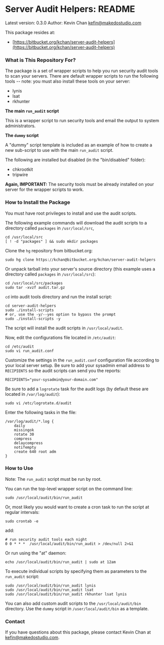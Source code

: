 # Server Audit Helpers: README

Latest version: 0.3.0
Author: Kevin Chan <kefin@makedostudio.com>

This package resides at:

* [https://bitbucket.org/kchan/server-audit-helpers](https://bitbucket.org/kchan/server-audit-helpers)

### What is This Repository For?

The package is a set of wrapper scripts to help you run security audit tools to scan your servers. There are default wrapper scripts to run the following tools -- note: you must also install these tools on your server:

* lynis
* lsat
* rkhunter

**The main `run_audit` script**

This is a wrapper script to run security tools and email the output to system administrators.

**The `dummy` script**

A "dummy" script template is included as an example of how to create a new sub-script to use with the main `run_audit` script.

The following are installed but disabled (in the "bin/disabled" folder):

* chkrootkit
* tripwire

**Again, IMPORTANT:** The security tools must be already installed on your server for the wrapper scripts to work.

### How to Install the Package

You must have root privileges to install and use the audit scripts.

The following example commands will download the audit scripts to a directory called `packages` in `/usr/local/src`,

    cd /usr/local/src
    [ ! -d "packages" ] && sudo mkdir packages

Clone the `hg` repository from bitbucket.org:

    sudo hg clone https://kchan@bitbucket.org/kchan/server-audit-helpers

Or unpack tarball into your server's source directory (this example uses a directory called `packages` in `/usr/local/src`):

    cd /usr/local/src/packages
    sudo tar -xvzf audit.tar.gz

`cd` into audit tools directory and run the install script:

    cd server-audit-helpers
    sudo ./install-scripts
    # or, use the -y/--yes option to bypass the prompt
    sudo ./install-scripts -y

The script will install the audit scripts in `/usr/local/audit`.

Now, edit the configurations file located in `/etc/audit`:

    cd /etc/audit
    sudo vi run_audit.conf

Customize the settings in the `run_audit.conf` configuration file according to your local server setup. Be sure to add your sysadmin email address to `RECIPIENTS` so the audit scripts can send you the reports:

    RECIPIENTS="your-sysadmin@your-domain.com"

Be sure to add a `logrotate` task for the audit logs (by default these are located in `/var/log/audit`):

    sudo vi /etc/logrotate.d/audit

Enter the following tasks in the file:

    /var/log/audit/*.log {
        daily
        missingok
        rotate 30
        compress
        delaycompress
        notifempty
        create 640 root adm
    }


### How to Use

Note: The `run_audit` script must be run by root.

You can run the top-level wrapper script on the command line:

    sudo /usr/local/audit/bin/run_audit

Or, most likely you would want to create a cron task to run the script at regular intervals:

    sudo crontab -e

add:

    # run security audit tools each night
    0 0 * * *  /usr/local/audit/bin/run_audit > /dev/null 2>&1

Or run using the "at" daemon:

    echo /usr/local/audit/bin/run_audit | sudo at 12am

To execute individual scripts by specifying them as parameters to the `run_audit` script:

    sudo /usr/local/audit/bin/run_audit lynis
    sudo /usr/local/audit/bin/run_audit lsat
    sudo /usr/local/audit/bin/run_audit rkhunter lsat lynis

You can also add custom audit scripts to the `/usr/local/audit/bin` directory. Use the `dummy` script in `/user/local/audit/bin` as a template.

### Contact

If you have questions about this package, please contact Kevin Chan at <kefin@makedostudio.com>.
